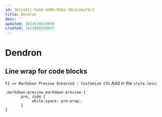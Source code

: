 ```yaml
---
id: 3bfa34fc-5a50-4d06-928a-30c2ce6afbc1
title: Dendron
desc: ''
updated: 1624538633949
created: 1614090590691
---
```


# Dendron 

## Line wrap for code blocks
`F1 => Markdown Preview Enhanced : Customize CSS`
Add in the `style.less`:
```less
.markdown-preview.markdown-preview {
       pre, code {
            white-space: pre-wrap;
       }
}
```
